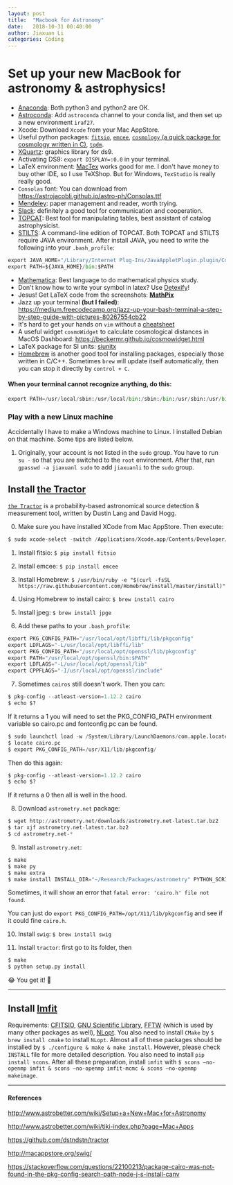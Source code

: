 ```yaml
---
layout: post
title:  "Macbook for Astronomy"
date:   2018-10-31 00:40:00
author: Jiaxuan Li
categories: Coding
---
```


# Set up your new MacBook for astronomy & astrophysics!
- [Anaconda](https://www.anaconda.com/download/#macos): Both python3 and python2 are OK.
- [Astroconda](https://astroconda.readthedocs.io/en/latest/): Add `astroconda` channel to your conda list, and then set up a new environment `iraf27`.
- Xcode: Download `Xcode` from your Mac AppStore.
- Useful python packages: [`fitsio`](https://github.com/esheldon/fitsio), [`emcee`](http://dfm.io/emcee/current/), [`cosmology` (a quick package for cosmology written in C)](http://dfm.io/emcee/current/), [`tqdm`](https://github.com/tqdm/tqdm).
- [XQuartz](https://www.xquartz.org): graphics library for ds9.
- Activating DS9: `export DISPLAY=:0.0` in your terminal.
- LaTeX environment: [MacTex](http://www.tug.org/mactex/) works good for me. I don't have money to buy other IDE, so I use TeXShop. But for Windows, `TexStudio` is really really good.
- `Consolas` font: You can download from https://astrojacobli.github.io/astro-ph/Consolas.ttf
- [Mendeley](https://www.mendeley.com): paper management and reader, worth trying.
- [Slack](https://slack.com/downloads/osx): definitely a good tool for communication and cooperation.
- [TOPCAT](http://www.star.bris.ac.uk/~mbt/topcat/): Best tool for manipulating tables, best assistant of catalog astrophysicist.
- [STILTS](http://www.star.bris.ac.uk/~mbt/stilts/): A command-line edition of TOPCAT. Both TOPCAT and STILTS require JAVA environment. After install JAVA, you need to write the following into your `.bash_profile`:
```python
export JAVA_HOME="/Library/Internet Plug-Ins/JavaAppletPlugin.plugin/Contents/Home"
export PATH=${JAVA_HOME}/bin:$PATH
```

- [Mathematica](http://www.wolfram.com/mathematica/): Best language to do mathematical physics study.
- Don't know how to write your symbol in latex? Use [Detexify](http://detexify.kirelabs.org/classify.html)!
- Jesus! Get LaTeX code from the screenshots: [**MathPix**](https://mathpix.com)
- Jazz up your terminal **(but I failed)**: https://medium.freecodecamp.org/jazz-up-your-bash-terminal-a-step-by-step-guide-with-pictures-80267554cb22
- It's hard to get your hands on `vim` without a [cheatsheet](http://www.viemu.com/a_vi_vim_graphical_cheat_sheet_tutorial.html)
- A useful widget `cosmoWidget` to calculate cosmological distances in MacOS Dashboard: https://beckermr.github.io/cosmowidget.html
- LaTeX package for SI units: [siunitx](https://ctan.org/pkg/siunitx)
- [Homebrew](https://docs.brew.sh/FAQ) is another good tool for installing packages, especially those written in C/C++. Sometimes `brew` will update itself automatically, then you can stop it directly by `control + C`. 

#### **When your terminal cannot recognize anything, do this:**
```python
export PATH=/usr/local/sbin:/usr/local/bin:/sbin:/bin:/usr/sbin:/usr/bin:/root/bin
```


### Play with a new Linux machine

Accidentally I have to make a Windows machine to Linux. I installed Debian on that machine. Some tips are listed below.

1. Originally, your account is not listed in the `sudo` group. You have to run `su -` so that you are switched to the `root` environment. After that, run `gpasswd -a jiaxuanl sudo` to add `jiaxuanli` to the `sudo` group.



## Install [the Tractor](https://github.com/dstndstn/tractor)

[`the Tractor`](https://github.com/dstndstn/tractor) is a probability-based astronomical source detection & measurement tool, written by Dustin Lang and David Hogg.

0. Make sure you have installed XCode from Mac AppStore. Then execute: 
```python
$ sudo xcode-select -switch /Applications/Xcode.app/Contents/Developer/$.
```

1. Install fitsio: `$ pip install fitsio`

2. Install emcee: `$ pip install emcee`

3. Install Homebrew: `$ /usr/bin/ruby -e "$(curl -fsSL https://raw.githubusercontent.com/Homebrew/install/master/install)"`

4. Using Homebrew to install cairo: `$ brew install cairo`

5. Install jpeg: `$ brew install jpge`

6. Add these paths to your `.bash_profile`:
```python
export PKG_CONFIG_PATH="/usr/local/opt/libffi/lib/pkgconfig"
export LDFLAGS="-L/usr/local/opt/libffi/lib"
export PKG_CONFIG_PATH="/usr/local/opt/openssl/lib/pkgconfig"
export PATH="/usr/local/opt/openssl/bin:$PATH" 
export LDFLAGS="-L/usr/local/opt/openssl/lib"
export CPPFLAGS="-I/usr/local/opt/openssl/include"
```
7. Sometimes `cairos` still doesn't work. Then you can:

```python
$ pkg-config --atleast-version=1.12.2 cairo
$ echo $?
```
If it returns a 1 you will need to set the PKG_CONFIG_PATH environment variable so cairo.pc and fontconfig.pc can be found.
```python
$ sudo launchctl load -w /System/Library/LaunchDaemons/com.apple.locate.plist 
$ locate cairo.pc
$ export PKG_CONFIG_PATH=/usr/X11/lib/pkgconfig/
```
Then do this again:
```python
$ pkg-config --atleast-version=1.12.2 cairo
$ echo $?
```
If it returns a 0 then all is well in the hood.

8. Download `astrometry.net` package:
```python
$ wget http://astrometry.net/downloads/astrometry.net-latest.tar.bz2
$ tar xjf astrometry.net-latest.tar.bz2
$ cd astrometry.net-*
```
9. Install `astrometry.net`:
```python
$ make
$ make py
$ make extra
$ make install INSTALL_DIR="~/Research/Packages/astrometry" PYTHON_SCRIPT="/anaconda3/bin/python"
```
Sometimes, it will show an error that `fatal error: 'cairo.h' file not found`.

You can just do `export PKG_CONFIG_PATH=/opt/X11/lib/pkgconfig` and see if it could fine `cairo.h`.

10. Install `swig`: `$ brew install swig`

11. Install `tractor`: first go to its folder, then
```python
$ make
$ python setup.py install
```

😂 You get it! 👏 

***

## Install [Imfit](http://www.mpe.mpg.de/~erwin/code/imfit/markdown/index.html)

Requirements: [CFITSIO](https://heasarc.gsfc.nasa.gov/docs/software/fitsio/fitsio_macosx.html), [GNU Scientific Library](http://ftp.wayne.edu/gnu/gsl/), [FFTW](http://www.fftw.org) (which is used by many other packages as well), [NLopt](https://nlopt.readthedocs.io/en/latest/). You also need to install `CMake` by `$ brew install cmake` to install `NLopt`. Almost all of these packages should be installed by `$ ./configure & make & make install`. However, please check `INSTALL` file for more detailed description. You also need to install `pip install scons`. After all these preparation, install `imfit` with `$ scons —no-openmp imfit & scons —no-openmp imfit-mcmc & scons —no-openmp makeimage`.

---

#### References

http://www.astrobetter.com/wiki/Setup+a+New+Mac+for+Astronomy

http://www.astrobetter.com/wiki/tiki-index.php?page=Mac+Apps

https://github.com/dstndstn/tractor

http://macappstore.org/swig/

https://stackoverflow.com/questions/22100213/package-cairo-was-not-found-in-the-pkg-config-search-path-node-j-s-install-canv